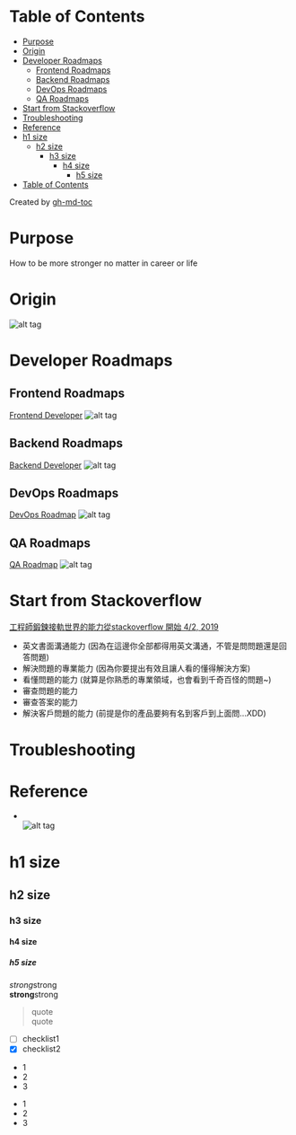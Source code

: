 Table of Contents
=================

   * [Purpose](#purpose)
   * [Origin](#origin)
   * [Developer Roadmaps](#developer-roadmaps)
      * [Frontend Roadmaps](#frontend-roadmaps)
      * [Backend Roadmaps](#backend-roadmaps)
      * [DevOps Roadmaps](#devops-roadmaps)
      * [QA Roadmaps](#qa-roadmaps)
   * [Start from Stackoverflow](#start-from-stackoverflow)
   * [Troubleshooting](#troubleshooting)
   * [Reference](#reference)
   * [h1 size](#h1-size)
      * [h2 size](#h2-size)
         * [h3 size](#h3-size)
            * [h4 size](#h4-size)
               * [h5 size](#h5-size)
   * [Table of Contents](#table-of-contents-1)

Created by [gh-md-toc](https://github.com/ekalinin/github-markdown-toc)

# Purpose
How to be more stronger no matter in career or life  

# Origin  
![alt tag](https://i.imgur.com/mW21FD9.png)  

# Developer Roadmaps  
## Frontend Roadmaps  
[Frontend Developer](https://roadmap.sh/frontend)
![alt tag](https://i.imgur.com/ChAnIBU.png)  


## Backend Roadmaps  
[Backend Developer](https://roadmap.sh/backend)
![alt tag](https://i.imgur.com/UnA1oUT.png)  

## DevOps Roadmaps  
[DevOps Roadmap](https://roadmap.sh/devops)
![alt tag](https://i.imgur.com/jSFK8aA.png)  

## QA Roadmaps  
[QA Roadmap]()
![alt tag]()  


# Start from Stackoverflow  
[工程師鍛鍊接軌世界的能力從stackoverflow 開始 4/2, 2019](https://lab.howie.tw/2019/04/learn-from-stackoverflow.html?fbclid=IwAR28c_Ngt77V5Tl6SwocfEm_rOO03PBoy_CTLOnGb3kGK3w7Y2_4rvrP_JU)  

* 英文書面溝通能力 (因為在這邊你全部都得用英文溝通，不管是問問題還是回答問題)
* 解決問題的專業能力 (因為你要提出有效且讓人看的懂得解決方案)
* 看懂問題的能力 (就算是你熟悉的專業領域，也會看到千奇百怪的問題~)
* 審查問題的能力
* 審查答案的能力 
* 解決客戶問題的能力 (前提是你的產品要夠有名到客戶到上面問...XDD)




# Troubleshooting


# Reference


* []()  
![alt tag]()  

# h1 size

## h2 size

### h3 size

#### h4 size

##### h5 size

*strong*strong  
**strong**strong  

> quote  
> quote

- [ ] checklist1
- [x] checklist2

* 1
* 2
* 3

- 1
- 2
- 3


